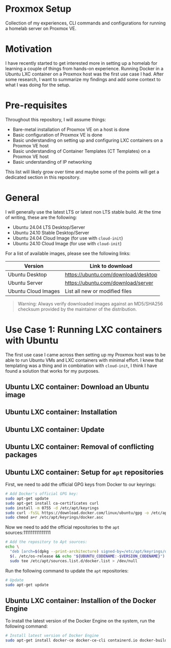 # Proxmox Setup
Collection of my experiences, CLI commands and configurations for running a homelab server on Proxmox VE.


# Motivation
I have recently started to get interested more in setting up a homelab for learning a couple of things from hands-on experience. Running Docker in a Ubuntu LXC container on a Proxmox host was the first use case I had. After some research, I want to summarize my findings and add some context to what I was doing for the setup.


# Pre-requisites
Throughout this repository, I will assume things:
- Bare-metal installation of Proxmox VE on a host is done
- Basic configuration of Proxmox VE is done
- Basic understanding on setting up and configuring LXC containers on a Proxmox VE host
- Basic understanding of Container Templates (CT Templates) on a Proxmox VE host
- Basic understanding of IP networking

This list will likely grow over time and maybe some of the points will get a dedicated section in this repository.


# General
I will generally use the latest LTS or latest non LTS stable build. At the time of writing, these are the following:
- Ubuntu 24.04 LTS Desktop/Server
- Ubuntu 24.10 Stable Desktop/Server
- Ubuntu 24.04 Cloud Image (for use with `cloud-init`)
- Ubuntu 24.10 Cloud Image (for use with `cloud-init`)

For a list of available images, please see the following links:

| Version | Link to download |
| --- | --- |
| Ubuntu Desktop | https://ubuntu.com/download/desktop |
| Ubuntu Server | https://ubuntu.com/download/server |
| Ubuntu Cloud Images | List all new or modified files |

> Warning: Always verify downloaded images against an MD5/SHA256 checksum provided by the maintainer of the distribution.

# Use Case 1: Running LXC containers with Ubuntu
The first use case I came across then setting up my Proxmox host was to be able to run Ubuntu VMs and LXC containers with minimal effort. I knew that templating was a thing and in combination with `cloud-init`, I think I have found a solution that works for my purposes.

## Ubuntu LXC container: Download an Ubuntu image


## Ubuntu LXC container: Installation


## Ubuntu LXC container: Update


## Ubuntu LXC container: Removal of conflicting packages


## Ubuntu LXC container: Setup for `apt` repositories
First, we need to add the official GPG keys from Docker to our keyrings:
```bash
# Add Docker's official GPG key:
sudo apt-get update
sudo apt-get install ca-certificates curl
sudo install -m 0755 -d /etc/apt/keyrings
sudo curl -fsSL https://download.docker.com/linux/ubuntu/gpg -o /etc/apt/keyrings/docker.asc
sudo chmod a+r /etc/apt/keyrings/docker.asc
```

Now we need to add the official repositories to the `apt` sources:111111111111111
```bash
# Add the repository to Apt sources:
echo \
  "deb [arch=$(dpkg --print-architecture) signed-by=/etc/apt/keyrings/docker.asc] https://download.docker.com/linux/ubuntu \
  $(. /etc/os-release && echo "${UBUNTU_CODENAME:-$VERSION_CODENAME}") stable" | \
  sudo tee /etc/apt/sources.list.d/docker.list > /dev/null
```

Run the following command to update the `apt` repositories:
```bash
# Update
sudo apt-get update
```

## Ubuntu LXC container: Installion of the Docker Engine
To install the latest version of the Docker Engine on the system, run the following command:

```bash
# Install latest version of Docker Engine 
sudo apt-get install docker-ce docker-ce-cli containerd.io docker-buildx-plugin docker-compose-plugin
```
